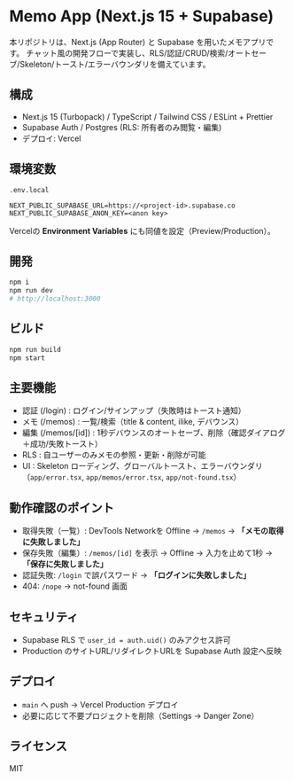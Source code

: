 # Memo App (Next.js 15 + Supabase)

本リポジトリは、Next.js (App Router) と Supabase を用いたメモアプリです。
チャット風の開発フローで実装し、RLS/認証/CRUD/検索/オートセーブ/Skeleton/トースト/エラーバウンダリを備えています。

## 構成
- Next.js 15 (Turbopack) / TypeScript / Tailwind CSS / ESLint + Prettier
- Supabase Auth / Postgres (RLS: 所有者のみ閲覧・編集)
- デプロイ: Vercel

## 環境変数
`.env.local`
```
NEXT_PUBLIC_SUPABASE_URL=https://<project-id>.supabase.co
NEXT_PUBLIC_SUPABASE_ANON_KEY=<anon key>
```
Vercelの **Environment Variables** にも同値を設定（Preview/Production）。

## 開発
```bash
npm i
npm run dev
# http://localhost:3000
```

## ビルド
```bash
npm run build
npm start
```

## 主要機能
- 認証 (/login) : ログイン/サインアップ（失敗時はトースト通知）
- メモ (/memos) : 一覧/検索（title & content, ilike, デバウンス）
- 編集 (/memos/[id]) : 1秒デバウンスのオートセーブ、削除（確認ダイアログ＋成功/失敗トースト）
- RLS : 自ユーザーのみメモの参照・更新・削除が可能
- UI : Skeleton ローディング、グローバルトースト、エラーバウンダリ（`app/error.tsx`, `app/memos/error.tsx`, `app/not-found.tsx`）

## 動作確認のポイント
- 取得失敗（一覧）: DevTools Networkを Offline → `/memos` → **「メモの取得に失敗しました」**
- 保存失敗（編集）: `/memos/[id]` を表示 → Offline → 入力を止めて1秒 → **「保存に失敗しました」**
- 認証失敗: `/login` で誤パスワード → **「ログインに失敗しました」**
- 404: `/nope` → not-found 画面

## セキュリティ
- Supabase RLS で `user_id = auth.uid()` のみアクセス許可
- Production のサイトURL/リダイレクトURLを Supabase Auth 設定へ反映

## デプロイ
- `main` へ push → Vercel Production デプロイ
- 必要に応じて不要プロジェクトを削除（Settings → Danger Zone）

## ライセンス
MIT